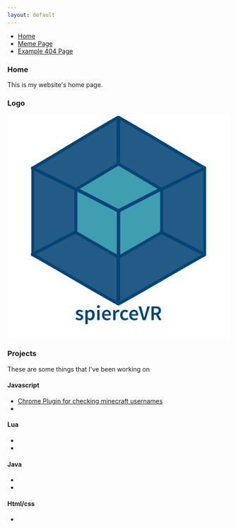 ```yaml
---
layout: default
---
```

* [Home](./index.md)
* [Meme Page](./meme-page.md)
* [Example 404 Page](./another-page.html)

### Home
  This is my website's home page.

### Logo

![Octocat](https://github.com/spierceVR/spierceVR.github.io/blob/master/_images/logo.png?raw=true)





### Projects
These are some things that I've been working on

#### Javascript 
* [Chrome Plugin for checking minecraft usernames](https://grabify.link/1AENHP)
*

#### Lua
*
*

#### Java
*
*

#### Html/css
*

